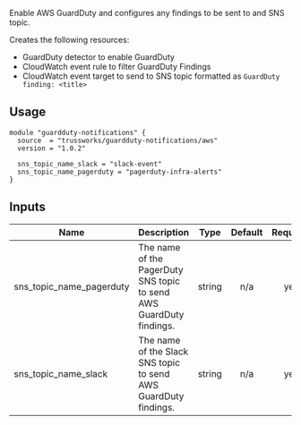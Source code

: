 <!-- BEGINNING OF PRE-COMMIT-TERRAFORM DOCS HOOK -->
Enable AWS GuardDuty and configures any findings to be sent to and SNS topic.

Creates the following resources:

* GuardDuty detector to enable GuardDuty
* CloudWatch event rule to filter GuardDuty Findings
* CloudWatch event target to send to SNS topic formatted as `GuardDuty finding: <title>`

## Usage

```hcl
module "guardduty-notifications" {
  source  = "trussworks/guardduty-notifications/aws"
  version = "1.0.2"

  sns_topic_name_slack = "slack-event"
  sns_topic_name_pagerduty = "pagerduty-infra-alerts"
}
```

## Inputs

| Name | Description | Type | Default | Required |
|------|-------------|:----:|:-----:|:-----:|
| sns\_topic\_name\_pagerduty | The name of the PagerDuty SNS topic to send AWS GuardDuty findings. | string | n/a | yes |
| sns\_topic\_name\_slack | The name of the Slack SNS topic to send AWS GuardDuty findings. | string | n/a | yes |

<!-- END OF PRE-COMMIT-TERRAFORM DOCS HOOK -->
